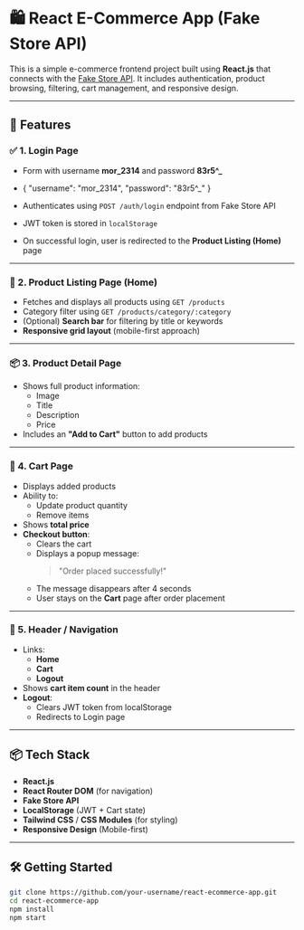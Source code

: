 # 🛍️ React E-Commerce App (Fake Store API)

This is a simple e-commerce frontend project built using **React.js** that connects with the [Fake Store API](https://fakestoreapi.com/). It includes authentication, product browsing, filtering, cart management, and responsive design.

---

## 🚀 Features

### ✅ 1. Login Page
- Form with username **mor_2314** and password **83r5^_**
- {
  "username": "mor_2314",
  "password": "83r5^_"
}

- Authenticates using `POST /auth/login` endpoint from Fake Store API
- JWT token is stored in `localStorage`
- On successful login, user is redirected to the **Product Listing (Home)** page

---

### 🛒 2. Product Listing Page (Home)
- Fetches and displays all products using `GET /products`
- Category filter using `GET /products/category/:category`
- (Optional) **Search bar** for filtering by title or keywords
- **Responsive grid layout** (mobile-first approach)

---

### 📦 3. Product Detail Page
- Shows full product information:
  - Image
  - Title
  - Description
  - Price
- Includes an **"Add to Cart"** button to add products

---

### 🧺 4. Cart Page
- Displays added products
- Ability to:
  - Update product quantity
  - Remove items
- Shows **total price**
- **Checkout button**:
  - Clears the cart
  - Displays a popup message:  
    > "Order placed successfully!"
  - The message disappears after 4 seconds  
  - User stays on the **Cart** page after order placement

---

### 🧭 5. Header / Navigation
- Links:
  - **Home**
  - **Cart**
  - **Logout**
- Shows **cart item count** in the header
- **Logout**:
  - Clears JWT token from localStorage
  - Redirects to Login page

---

## 📦 Tech Stack

- **React.js**
- **React Router DOM** (for navigation)
- **Fake Store API**
- **LocalStorage** (JWT + Cart state)
- **Tailwind CSS** / **CSS Modules** (for styling)
- **Responsive Design** (Mobile-first)

---

## 🛠️ Getting Started

```bash
git clone https://github.com/your-username/react-ecommerce-app.git
cd react-ecommerce-app
npm install
npm start
